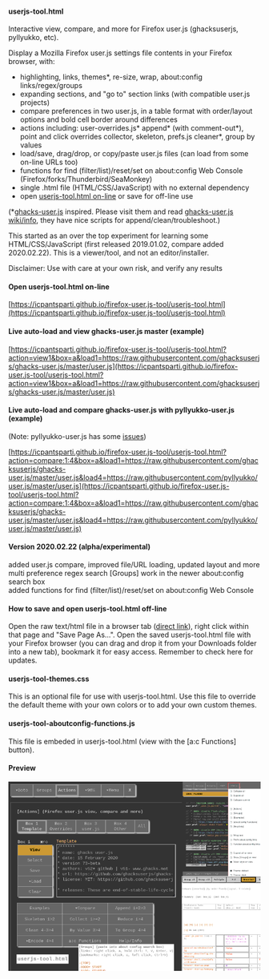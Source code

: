 #### userjs-tool.html

Interactive view, compare, and more for Firefox user.js (ghacksuserjs, pyllyukko, etc).

Display a Mozilla Firefox user.js settings file contents in your Firefox browser, with:
* highlighting, links, themes*, re-size, wrap, about:config links/regex/groups
* expanding sections, and "go to" section links (with compatible user.js projects)
* compare preferences in two user.js, in a table format with order/layout options and bold cell border around differences
* actions including: user-overrides.js* append* (with comment-out*), point and click overrides collector, skeleton, prefs.js cleaner*, group by values
* load/save, drag/drop, or copy/paste user.js files (can load from some on-line URLs too)
* functions for find (filter/list)/reset/set on about:config Web Console (Firefox/forks/Thunderbird/SeaMonkey)
* single .html file (HTML/CSS/JavaScript) with no external dependency
* open [userjs-tool.html on-line](https://icpantsparti.github.io/firefox-user.js-tool/userjs-tool.html) or save for off-line use

(*[ghacks-user.js](https://github.com/ghacksuserjs/ghacks-user.js) inspired.  Please visit them and read [ghacks-user.js wiki/info](https://github.com/ghacksuserjs/ghacks-user.js/wiki), they have nice scripts for append/clean/troubleshoot.)

This started as an over the top experiment for learning some HTML/CSS/JavaScript (first released 2019.01.02, compare added 2020.02.22).  This is a viewer/tool, and not an editor/installer.

Disclaimer: Use with care at your own risk, and verify any results

#### Open userjs-tool.html on-line
[https://icpantsparti.github.io/firefox-user.js-tool/userjs-tool.html](https://icpantsparti.github.io/firefox-user.js-tool/userjs-tool.html)

#### Live auto-load and view ghacks-user.js master (example)
[https://icpantsparti.github.io/firefox-user.js-tool/userjs-tool.html?action=view1&box=a&load1=https://raw.githubusercontent.com/ghacksuserjs/ghacks-user.js/master/user.js](https://icpantsparti.github.io/firefox-user.js-tool/userjs-tool.html?action=view1&box=a&load1=https://raw.githubusercontent.com/ghacksuserjs/ghacks-user.js/master/user.js)

#### Live auto-load and compare ghacks-user.js with pyllyukko-user.js (example)
(Note: pyllyukko-user.js has some [issues](https://github.com/privacytoolsIO/privacytools.io/issues/1240))

[https://icpantsparti.github.io/firefox-user.js-tool/userjs-tool.html?action=compare:1:4&box=a&load1=https://raw.githubusercontent.com/ghacksuserjs/ghacks-user.js/master/user.js&load4=https://raw.githubusercontent.com/pyllyukko/user.js/master/user.js](https://icpantsparti.github.io/firefox-user.js-tool/userjs-tool.html?action=compare:1:4&box=a&load1=https://raw.githubusercontent.com/ghacksuserjs/ghacks-user.js/master/user.js&load4=https://raw.githubusercontent.com/pyllyukko/user.js/master/user.js)

#### Version 2020.02.22 (alpha/experimental)
added user.js compare, improved file/URL loading, updated layout and more<br>
multi preference regex search [Groups] work in the newer about:config search box<br>
added functions for find (filter/list)/reset/set on about:config Web Console

#### How to save and open userjs-tool.html off-line
Open the raw text/html file in a browser tab ([direct link](https://raw.githubusercontent.com/icpantsparti/firefox-user.js-tool/master/userjs-tool.html)), right click within that page and "Save Page As...".  Open the saved userjs-tool.html file with your Firefox browser (you can drag and drop it from your Downloads folder into a new tab), bookmark it for easy access.  Remember to check here for updates.

#### userjs-tool-themes.css
This is an optional file for use with userjs-tool.html.  Use this file to override the default theme with your own colors or to add your own custom themes.

#### userjs-tool-aboutconfig-functions.js
This file is embeded in userjs-tool.html (view with the [a:c Functions] button).

#### Preview
![](/images/userjs-tool.png)
